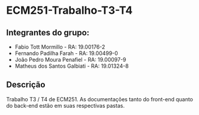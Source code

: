 # ECM251-Trabalho-T3-T4

## Integrantes do grupo:
- Fabio Tott Mormillo - RA: 19.00176-2
- Fernando Padilha Farah - RA: 19.00499-0
- João Pedro Moura Penafiel - RA: 19.00097-9
- Matheus dos Santos Galbiati - RA: 19.01324-8

## Descrição
Trabalho T3 / T4 de ECM251. As documentações tanto do front-end quanto do back-end estão em suas respectivas pastas.
